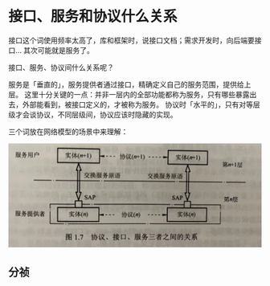 # 接口、服务和协议什么关系

接口这个词使用频率太高了，库和框架时，说接口文档；需求开发时，向后端要接口... 其次可能就是服务了。

接口、服务、协议间什么关系呢？

服务是「垂直的」，服务提供者通过接口，精确定义自己的服务范围，提供给上层。
这里十分关键的一点：并非一层内的全部功能都称为服务，只有哪些暴露出去，外部能看到，被接口定义的，才被称为服务。
协议时「水平的」，只有对等层级才会谈协议，不同层级间，协议应该时隐藏的实现。

三个词放在网络模型的场景中来理解：

![](2022-02-15-23-05-35.png)

## 分祯
